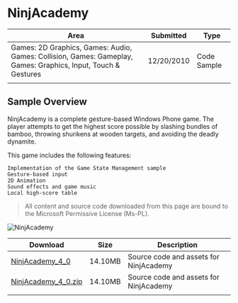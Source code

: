 # NinjAcademy

|Area|Submitted|Type|
|-|-|-|
Games: 2D Graphics, Games: Audio, Games: Collision, Games: Gameplay, Games: Graphics, Input, Touch & Gestures|12/20/2010|Code Sample
||||

## Sample Overview

NinjAcademy is a complete gesture-based Windows Phone game. The player attempts to get the highest score possible by slashing bundles of bamboo, throwing shurikens at wooden targets, and avoiding the deadly dynamite.

This game includes the following features:

    Implementation of the Game State Management sample
    Gesture-based input
    2D Animation
    Sound effects and game music
    Local high-score table

> All content and source code downloaded from this page are bound to the Microsoft Permissive License (Ms-PL).

![NinjAcademy](https://github.com/simondarksidej/XNAGameStudio/blob/master/Images/ninjacademy1.png?raw=true)

Download | Size | Description
---|---|---|
[NinjAcademy_4_0](https://github.com/simondarksidej/XNAGameStudio/tree/master/Samples/NinjAcademy_4_0) | 14.10MB | Source code and assets for NinjAcademy
[NinjAcademy_4_0.zip](https://github.com/simondarksidej/XNAGameStudioZips/tree/master/Samples/NinjAcademy_4_0.zip) | 14.10MB | Source code and assets for NinjAcademy
||||
